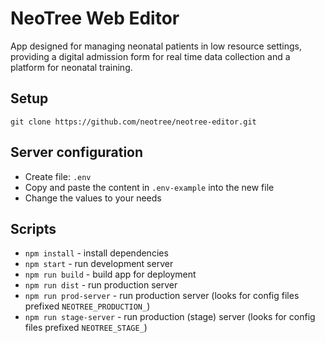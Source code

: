 # NeoTree Web Editor

App designed for managing neonatal patients in low resource settings, providing a digital admission form for real time data collection and a platform for neonatal training.

## Setup

`git clone https://github.com/neotree/neotree-editor.git`

## Server configuration

- Create file: `.env`
- Copy and paste the content in `.env-example` into the new file 
- Change the values to your needs

## Scripts

* `npm install` - install dependencies
* `npm start` - run development server
* `npm run build` - build app for deployment
* `npm run dist` - run production server
* `npm run prod-server` - run production server (looks for config files prefixed `NEOTREE_PRODUCTION_`)
* `npm run stage-server` - run production (stage) server (looks for config files prefixed `NEOTREE_STAGE_`)
